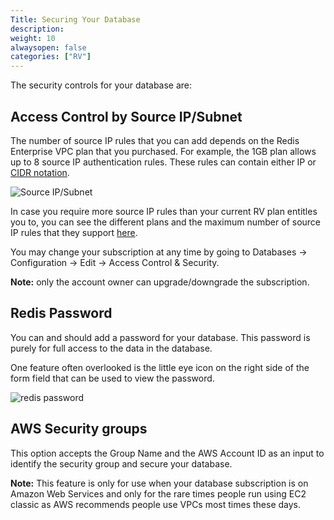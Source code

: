 ```yaml
---
Title: Securing Your Database
description: 
weight: 10
alwaysopen: false
categories: ["RV"]
---
```

The security controls for your database are:

## Access Control by Source IP/Subnet

The number of source IP rules that you can add depends on the Redis
Enterprise VPC plan that you purchased. For example, the 1GB plan allows
up to 8 source IP authentication rules. These rules can contain either
IP or [CIDR
notation](https://en.wikipedia.org/wiki/Classless_Inter-Domain_Routing#CIDR_notation).

![Source
IP/Subnet](/images/rv/source_ip_subnet-1.png?width=600&height=102)

In case you require more source IP rules than your current RV plan
entitles you to, you can see the different plans and the maximum number
of source IP rules that they support [here](https://redislabs.com/pricing).

You may change your subscription at any time by going to Databases -\>
Configuration -\> Edit -\> Access Control & Security.

**Note:** only the account owner can upgrade/downgrade the subscription.

## Redis Password

You can and should add a password for your database. This password is
purely for full access to the data in the database.

One feature often overlooked is the little eye icon on the right side of
the form field that can be used to view the password.

![redis
password](/images/rv/redis_password.png?width=600&height=42)

## AWS Security groups

This option accepts the Group Name and the AWS Account ID as an input to
identify the security group and secure your database.

**Note:** This feature is only for use when your database subscription
is on Amazon Web Services and only for the rare times people run using
EC2 classic as AWS recommends people use VPCs most times these days.
